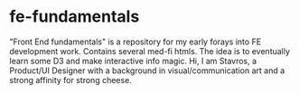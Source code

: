 # fe-fundamentals
"Front End fundamentals" is a repository for my early forays into FE development work. Contains several med-fi htmls.
The idea is to eventually learn some D3 and make interactive info magic.
Hi, I am Stavros, a Product/UI Designer with a background in visual/communication art and a strong affinity for strong cheese.
